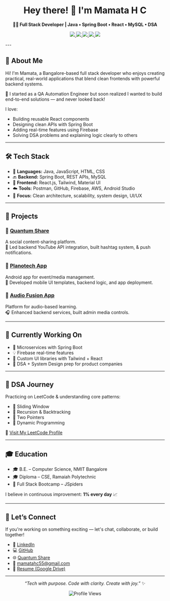 <h1 align="center">Hey there! 👋 I'm Mamata H C</h1>
<p align="center"><strong>🧑‍💻 Full Stack Developer | Java • Spring Boot • React • MySQL • DSA</strong></p>

<p align="center">
  <a href="https://www.linkedin.com/in/mamatahc" target="_blank">
    <img src="https://img.shields.io/badge/Connect%20on-LinkedIn-%230077B5?style=flat-square&logo=linkedin&logoColor=white" />
  </a>
  <a href="mailto:mamatahc55@gmail.com" target="_blank">
    <img src="https://img.shields.io/badge/Email-Me-D14836?style=flat-square&logo=gmail&logoColor=white" />
  </a>
  <a href="https://quantumshare.quantumparadigm.in" target="_blank">
    <img src="https://img.shields.io/badge/Live%20Project-Quantum%20Share-%2300C853?style=flat-square&logo=vercel&logoColor=white" />
  </a>
  <a href="https://leetcode.com/u/MamataC15/" target="_blank">
    <img src="https://img.shields.io/badge/LeetCode-Practice-FFA116?style=flat-square&logo=leetcode&logoColor=black" />
  </a>
  <a href="https://drive.google.com/file/d/1fHMQBk7lZEZHqCxU-9zSaw0MH_87goNY/view?usp=drivesdk" target="_blank">
    <img src="https://img.shields.io/badge/View-Resume-blue?style=flat-square&logo=adobeacrobatreader&logoColor=white" />
  </a>
</p>
---

## 💬 About Me

Hi! I'm Mamata, a Bangalore-based full stack developer who enjoys creating practical, real-world applications that blend clean frontends with powerful backend systems.

💼 I started as a QA Automation Engineer but soon realized I wanted to build end-to-end solutions — and never looked back!

I love:
- Building reusable React components
- Designing clean APIs with Spring Boot
- Adding real-time features using Firebase
- Solving DSA problems and explaining logic clearly to others

---

## 🛠️ Tech Stack

- 🧩 **Languages:** Java, JavaScript, HTML, CSS  
- 🔙 **Backend:** Spring Boot, REST APIs, MySQL  
- 🎨 **Frontend:** React.js, Tailwind, Material UI  
- ☁️ **Tools:** Postman, GitHub, Firebase, AWS, Android Studio  
- 🧠 **Focus:** Clean architecture, scalability, system design, UI/UX

---

## 🚀 Projects

### 📌 [Quantum Share](https://quantumshare.quantumparadigm.in)  
A social content-sharing platform.  
🔧 Led backend YouTube API integration, built hashtag system, & push notifications.

### 📌 [Planotech App](https://play.google.com/store/apps/details?id=com.planotech.planotech)  
Android app for event/media management.  
🎨 Developed mobile UI templates, backend logic, and app deployment.

### 📌 [Audio Fusion App](https://www.quantumparadigm.in/mobile-app-development/)  
Platform for audio-based learning.  
🎧 Enhanced backend services, built admin media controls.

---

## 🎯 Currently Working On

- 🔄 Microservices with Spring Boot  
- 💡 Firebase real-time features  
- 🎨 Custom UI libraries with Tailwind + React  
- 🧩 DSA + System Design prep for product companies

---

## 🧠 DSA Journey

Practicing on LeetCode & understanding core patterns:

- 🔹 Sliding Window  
- 🔹 Recursion & Backtracking  
- 🔹 Two Pointers  
- 🔹 Dynamic Programming  

🔗 [Visit My LeetCode Profile](https://leetcode.com/u/MamataC15/)

---

## 🎓 Education

- 🎓 B.E. – Computer Science, NMIT Bangalore  
- 🎓 Diploma – CSE, Ramaiah Polytechnic  
- 📘 Full Stack Bootcamp – JSpiders

I believe in continuous improvement: **1% every day** 📈

---

## 🤝 Let’s Connect

If you're working on something exciting — let's chat, collaborate, or build together!


- 💼 [LinkedIn](https://www.linkedin.com/in/mamatahc)  
- 💻 [GitHub](https://github.com/Mamatahc)  
- 🌐 [Quantum Share](https://quantumshare.quantumparadigm.in)  
- 📧 mamatahc55@gmail.com  
- 📄 [Resume (Google Drive)](https://drive.google.com/file/d/1fHMQBk7lZEZHqCxU-9zSaw0MH_87goNY/view?usp=drivesdk)

---

<p align="center"><i>“Tech with purpose. Code with clarity. Create with joy.”</i> ✨</p>

<p align="center">
  <img src="https://komarev.com/ghpvc/?username=Mamatahc&label=Profile%20Views&color=0e75b6&style=flat-square" alt="Profile Views" />
</p>
